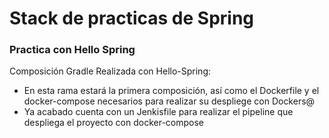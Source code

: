 # Stack de practicas de Spring

### Practica con Hello Spring

Composición Gradle Realizada con Hello-Spring:

* En esta rama estará la primera composición, así como el Dockerfile y el docker-compose necesarios para realizar su despliege con Dockers@ 
* Ya acabado cuenta con un Jenkisfile para realizar el pipeline que despliega el proyecto con docker-compose